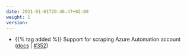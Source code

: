 ```yaml
---
date: 2021-01-01T20:46:47+02:00
weight: 1
version:
---
```


- {{% tag added %}} Support for scraping Azure Automation account ([docs](https://promitor.io/configuration/v2.x/metrics/automation-account)
 | [#352](https://github.com/tomkerkhove/promitor/issues/352))

